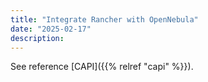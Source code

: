 ```yaml
---
title: "Integrate Rancher with OpenNebula"
date: "2025-02-17"
description:
---
```


<a id="running-kubernetes-clusters"></a>

See reference [CAPI]({{% relref "capi" %}}).
